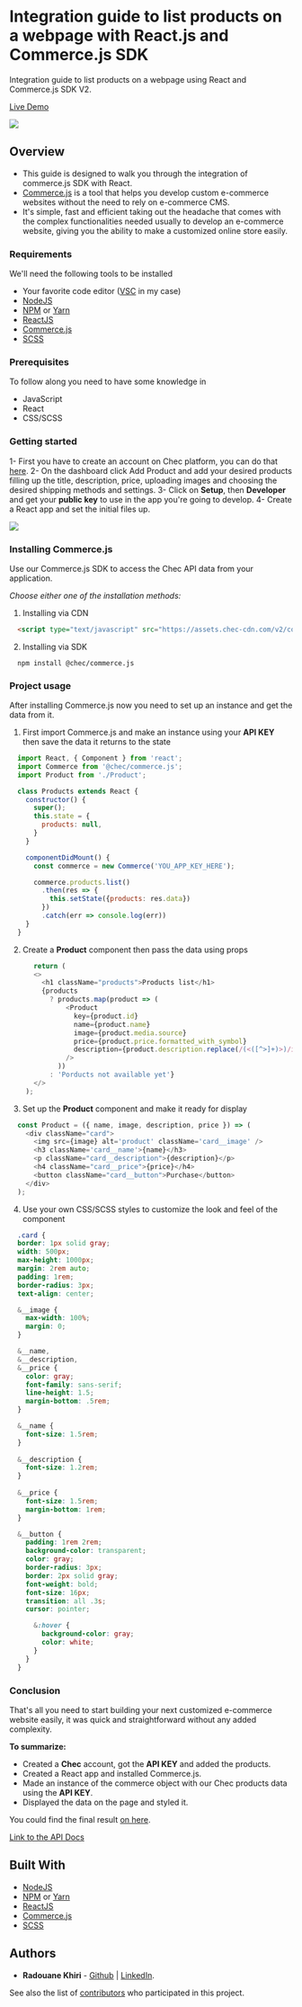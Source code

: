 # Integration guide to list products on a webpage with React.js and Commerce.js SDK

Integration guide to list products on a webpage using React and Commerce.js SDK V2.

[Live Demo](https://flamboyant-visvesvaraya-243cf6.netlify.com/)

![](src/img/1.png)

## Overview

- This guide is designed to walk you through the integration of commerce.js SDK with React. 
- [Commerce.js](https://commercejs.com/) is a tool that helps you develop custom e-commerce websites without the need to rely on e-commerce CMS.
- It's simple, fast and efficient taking out the headache that comes with the complex functionalities needed usually to develop an e-commerce website, giving you the ability to make a customized online store easily.

### Requirements

We'll need the following tools to be installed
- Your favorite code editor ([VSC](https://code.visualstudio.com/) in my case)
- [NodeJS](https://nodejs.org/en/)
- [NPM](https://www.npmjs.com/) or [Yarn](https://yarnpkg.com/)
- [ReactJS](https://reactjs.org/)
- [Commerce.js](https://commercejs.com/)
- [SCSS](https://sass-lang.com/)

### Prerequisites

To follow along you need to have some knowledge in
- JavaScript
- React
- CSS/SCSS


### Getting started

1- First you have to create an account on Chec platform, you can do that [here](https://authorize.chec.io/signup).
2- On the dashboard click Add Product and add your desired products filling up the title, description, price, uploading images and choosing the desired shipping methods and settings.
3- Click on **Setup**, then **Developer** and get your **public key** to use in the app you're going to develop.
4- Create a React app and set the initial files up.

![](src/img/2.png)

### Installing Commerce.js

Use our Commerce.js SDK to access the Chec API data from your application.

*Choose either one of the installation methods:* 

1. Installing via CDN

```html
  <script type="text/javascript" src="https://assets.chec-cdn.com/v2/commerce.js"></script>
```

2. Installing via SDK

```
  npm install @chec/commerce.js
```

### Project usage

After installing Commerce.js now you need to set up an instance and get the data from it.

1. First import Commerce.js and make an instance using your **API KEY** then save the data it returns to the state

```javascript
  import React, { Component } from 'react';
  import Commerce from '@chec/commerce.js';
  import Product from './Product';

  class Products extends React {
    constructor() {
      super();
      this.state = {
        products: null,
      }
    }

    componentDidMount() {
      const commerce = new Commerce('YOU_APP_KEY_HERE');

      commerce.products.list()
        .then(res => {
          this.setState({products: res.data})
        })
        .catch(err => console.log(err))
    }
  }
```

2. Create a **Product** component then pass the data using props

```javascript
      return (
      <>
        <h1 className="products">Products list</h1>
        {products 
          ? products.map(product => (
              <Product 
                key={product.id} 
                name={product.name} 
                image={product.media.source} 
                price={product.price.formatted_with_symbol} 
                description={product.description.replace(/(<([^>]+)>)/ig,"")} 
              />
            ))
          : 'Porducts not available yet'}
      </>
    );
```

3. Set up the **Product** component and make it ready for display

```javascript
  const Product = ({ name, image, description, price }) => (
    <div className="card">
      <img src={image} alt='product' className='card__image' />
      <h3 className='card__name'>{name}</h3>
      <p className="card__description">{description}</p>
      <h4 className="card__price">{price}</h4>
      <button className="card__button">Purchase</button>
    </div>
  );
```

4. Use your own CSS/SCSS styles to customize the look and feel of the component

```css
  .card {
  border: 1px solid gray;
  width: 500px;
  max-height: 1000px;
  margin: 2rem auto;
  padding: 1rem;
  border-radius: 3px;
  text-align: center;

  &__image {
    max-width: 100%;
    margin: 0;
  }

  &__name,
  &__description,
  &__price {
    color: gray;
    font-family: sans-serif;
    line-height: 1.5;
    margin-bottom: .5rem;
  }

  &__name {
    font-size: 1.5rem;
  }
  
  &__description {
    font-size: 1.2rem;
  }
  
  &__price {
    font-size: 1.5rem;
    margin-bottom: 1rem;
  }

  &__button {
    padding: 1rem 2rem;
    background-color: transparent;
    color: gray;
    border-radius: 3px;
    border: 2px solid gray;
    font-weight: bold;
    font-size: 16px;
    transition: all .3s;
    cursor: pointer;

      &:hover {
        background-color: gray;
        color: white;
      }
    }
  }
```

### Conclusion

That's all you need to start building your next customized e-commerce website easily, it was quick and straightforward without any added complexity.

**To summarize:**

- Created a **Chec** account, got the **API KEY** and added the products.
- Created a React app and installed Commerce.js.
- Made an instance of the commerce object with our Chec products data using the **API KEY**.
- Displayed the data on the page and styled it.

You could find the final result [on here](https://flamboyant-visvesvaraya-243cf6.netlify.com/).

[Link to the API Docs](https://commercejs.com/docs/api/?javascript#list-all-products)

## Built With

* [NodeJS](https://nodejs.org/en/)
* [NPM](https://www.npmjs.com/) or [Yarn](https://yarnpkg.com/)
* [ReactJS](https://reactjs.org/)
* [Commerce.js](https://commercejs.com/)
* [SCSS](https://sass-lang.com/)

## Authors

* **Radouane Khiri** - [Github](https://github.com/Redvanisation) | [LinkedIn](https://www.linkedin.com/in/redvan/).

See also the list of [contributors](https://github.com/your/project/contributors) who participated in this project.
